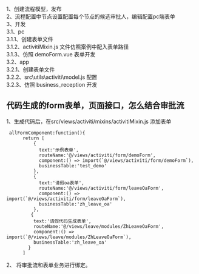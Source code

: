 1、创建流程模型，发布  
2、流程配置中节点设置配置每个节点的候选审批人，编辑配置pc端表单  
3、开发  
    3.1、pc  
        3.1.1、创建表单文件  
        3.1.2、activitiMixin.js 文件仿照案例中配入表单路径  
        3.1.3、仿照 demoForm.vue 表单开发  
    3.2、app  
        3.2.1、创建表单文件  
        3.2.2、src\utils\activiti\model.js 配置  
        3.2.3、仿照 business_reception 开发  


## 代码生成的form表单，页面接口，怎么结合审批流

1、生成代码后，在src/views/activiti/mixins/activitiMixin.js 添加表单

````text
 allFormComponent:function(){
      return [
          {
            text:'示例表单',
            routeName:'@/views/activiti/form/demoForm',
            component:() => import(`@/views/activiti/form/demoForm`),
            businessTable:'test_demo'
          },
          {
            text:'请假oa表单',
            routeName:'@/views/activiti/form/leaveOaForm',
            component:() => import(`@/views/activiti/form/leaveOaForm`),
            businessTable:'zh_leave_oa'
          },
         {
          text:'请假代码生成表单',
          routeName:'@/views/leave/modules/ZhLeaveOaForm',
          component:() => import(`@/views/leave/modules/ZhLeaveOaForm`),
          businessTable:'zh_leave_oa'
        }
      ]
````
2、 将审批流和表单业务进行绑定。
